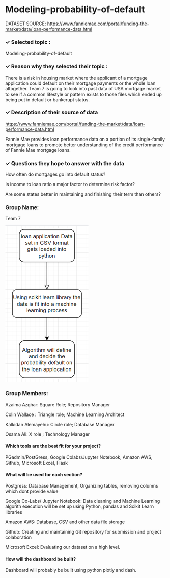 # Modeling-probability-of-default

DATASET SOURCE: https://www.fanniemae.com/portal/funding-the-market/data/loan-performance-data.html


### ✓ Selected topic : 

Modeling-probability-of-default

### ✓ Reason why they selected their topic : 

There is a risk in housing market where the applicant of a mortgage application could default on their mortgage payments or the whole loan altogether. Team 7 is going to look into past data of USA mortgage market to see if a common lifestyle or pattern exists to those files which ended up being put in default or bankcrupt status.

### ✓ Description of their source of data 

https://www.fanniemae.com/portal/funding-the-market/data/loan-performance-data.html

Fannie Mae provides loan performance data on a portion of its single-family mortgage loans to promote better understanding of the credit performance of Fannie Mae mortgage loans.

### ✓ Questions they hope to answer with the data

How often do mortgages go into default status?

Is income to loan ratio a major factor to determine risk factor?

Are some states better in maintaining and finishing their term than others?




### Group Name: 

Team 7

![](machine_learning_overview.png)

### Group Members: 


Azaima Azghar: Square Role; Repository Manager

Colin Wallace : Triangle role; Machine Learning Architect

Kalkidan Alemayehu: Circle role; Database Manager

Osama Ali: X role ; Technology Manager


#### Which tools are the best fit for your project? 

PGadmin/PostGress, Google Colabs/Jupyter Notebook, Amazon AWS, Github, Microsoft Excel, Flask

#### What will be used for each section? 

Postgress: Database Management, Organizing tables, removing columns which dont provide value

Google Co-Labs/ Jupyter Notebook: Data cleaning and Machine Learning algorith execution will be set up using Python, pandas and Scikit Learn libraries

Amazon AWS: Database, CSV and other data file storage

Github: Creating and maintaining Git repository for submission and project colaboration

Microsoft Excel: Evaluating our dataset on a high level.

#### How will the dashboard be built?

Dashboard will probably be built using python plotly and dash.
